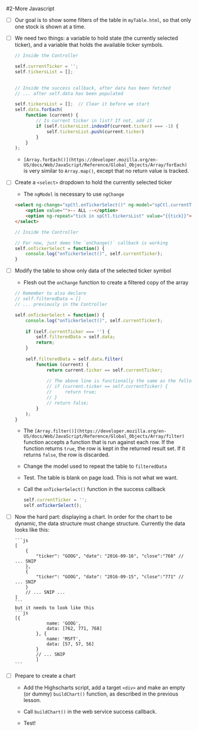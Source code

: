 #2-More Javascript

  - [ ] Our goal is to show some filters of the table in `myTable.html`, so that only one stock is shown at a time.
  
  - [ ] We need two things: a variable to hold state (the currently selected ticker), and a variable that holds the available ticker symbols.
    
    ```js
    // Inside the Controller
    
    self.currentTicker = '';
    self.tickersList = [];
        
    ```
    
    ```js
    // Inside the success callback, after data has been fetched
    // ... after self.data has been populated
    
    self.tickersList = [];  // Clear it before we start
    self.data.forEach(
        function (current) {  
            // Is current ticker in list? If not, add it
            if (self.tickersList.indexOf(current.ticker) === -1) {
                self.tickersList.push(current.ticker)
            }
        }
    );
    
    ```
    
    - `[Array.forEach()](https://developer.mozilla.org/en-US/docs/Web/JavaScript/Reference/Global_Objects/Array/forEach)`
       is very similar to `Array.map()`, except that no return value is tracked.
  
  - [ ] Create a `<select>` dropdown to hold the currently selected ticker
    
    - The `ngModel` is necessary to use `ngChange`
    
    ```html
    <select ng-change="spCtl.onTickerSelect()" ng-model="spCtl.currentTicker">
        <option value="">-- ALL --</option>
        <option ng-repeat="tick in spCtl.tickersList" value="{{tick}}">{{tick}}</option>
    </select>
    ```
    
    ```js
    // Inside the Controller
    
    // For now, just demo the `onChange()` callback is working
    self.onTickerSelect = function() {
        console.log("onTickerSelect()", self.currentTicker);
    }
    ```
    
  - [ ] Modify the table to show only data of the selected ticker symbol
    
    - Flesh out the `onChange` function to create a filtered copy of the array
    
    ```js
    // Remember to also declare
    // self.filteredData = []
    // ... previously in the Controller
    
    self.onTickerSelect = function() {
        console.log("onTickerSelect()", self.currentTicker);
        
        if (self.currentTicker === '') {
            self.filteredData = self.data;
            return;
        }
        
        self.filteredData = self.data.filter(
            function (current) {
                return current.ticker == self.currentTicker;
                
                // The above line is functionally the same as the following:
                // if (current.ticker == self.currentTicker) {
                //     return true;
                // }
                // return false;
            }
        );
    }
    ```
    
    - The `[Array.filter()](https://developer.mozilla.org/en-US/docs/Web/JavaScript/Reference/Global_Objects/Array/filter)`
      function accepts a function that is run against each row. If the function
      returns `true`, the row is kept in the returned result set. If it returns
      `false`, the row is discarded.
    
    - Change the model used to repeat the table to `filteredData`
    
    - Test. The table is blank on page load. This is not what we want.
    
    - Call the `onTickerSelect()` function in the success callback
    
      ```js
      self.currentTicker = '';
      self.onTickerSelect();
      ```
  
  - [ ] Now the hard part: displaying a chart. In order for the chart to be dynamic, the data structure must change structure. Currently the data looks like this:
        
        ```js
        [
            {
                "ticker": "GOOG", "date": "2016-09-16", "close":"768" // ... SNIP 
            },
            {
                "ticker": "GOOG", "date": "2016-09-15", "close":"771" // ... SNIP
            }
            // ... SNIP ...  
        ]
        ```
        but it needs to look like this
        ```js
        [{
                    name: 'GOOG',
                    data: [762, 771, 768]
                }, {
                    name: 'MSFT',
                    data: [57, 57, 56]
                }
                // ... SNIP
                ]
        ```
        
  - [ ] Prepare to create a chart
    
    - Add the Highscharts script, add a target `<div>` and make an empty 
      (or dummy) `buildChart()` function, as described in the previous lesson.
    
    - Call `buildChart()` in the web service success callback.
    
    - Test!
    
    
    
      
     
    
    